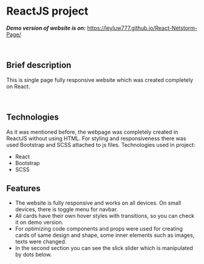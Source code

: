 # ReactJS project

***Demo version of website is on:*** https://leyluw777.github.io/React-Netstorm-Page/

<br/>

## Brief description
This is single page fully responsive website which was created completely on React.



<br/>

## Technologies
As it was mentioned before, the webpage was completely created in ReactJS without using HTML. For styling and responsiveness there was used Bootstrap and SCSS attached to js files.
Technologies used in project:
* React
* Bootstrap
* SCSS


## Features
* The website is fully responsive and works on all devices. On small devices, there is toggle menu for navbar.
* All cards have their own hover styles with transitions, so you can check it on demo version. 
* For optimizing code components and props were used for creating cards of same design and shape, 
some inner elements such as images, texts were changed.
* In the second section you can see the slick slider which is manipulated by dots below.

